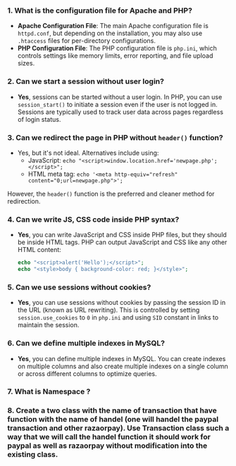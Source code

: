 ### 1. **What is the configuration file for Apache and PHP?**
   - **Apache Configuration File**: The main Apache configuration file is `httpd.conf`, but depending on the installation, you may also use `.htaccess` files for per-directory configurations.
   - **PHP Configuration File**: The PHP configuration file is `php.ini`, which controls settings like memory limits, error reporting, and file upload sizes.

### 2. **Can we start a session without user login?**
   - **Yes**, sessions can be started without a user login. In PHP, you can use `session_start()` to initiate a session even if the user is not logged in. Sessions are typically used to track user data across pages regardless of login status.

### 3. **Can we redirect the page in PHP without `header()` function?**
   - Yes, but it's not ideal. Alternatives include using:
     - JavaScript: `echo "<script>window.location.href='newpage.php';</script>";`
     - HTML meta tag: `echo '<meta http-equiv="refresh" content="0;url=newpage.php">';`
   
   However, the `header()` function is the preferred and cleaner method for redirection.

### 4. **Can we write JS, CSS code inside PHP syntax?**
   - **Yes**, you can write JavaScript and CSS inside PHP files, but they should be inside HTML tags. PHP can output JavaScript and CSS like any other HTML content:
     ```php
     echo "<script>alert('Hello');</script>";
     echo "<style>body { background-color: red; }</style>";
     ```

### 5. **Can we use sessions without cookies?**
   - **Yes**, you can use sessions without cookies by passing the session ID in the URL (known as URL rewriting). This is controlled by setting `session.use_cookies` to `0` in `php.ini` and using `SID` constant in links to maintain the session.

### 6. **Can we define multiple indexes in MySQL?**
   - **Yes**, you can define multiple indexes in MySQL. You can create indexes on multiple columns and also create multiple indexes on a single column or across different columns to optimize queries.

### 7. What is Namespace ?
### 8. Create a two class with the name of transaction that have function with the name of handel  (one will handel the paypal transaction and other razaorpay). Use Transaction class such a way that we will call the handel function it should work for paypal as well as razaorpay without modification into the existing class.
